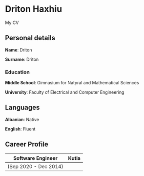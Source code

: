 # Driton Haxhiu
My CV

## Personal details
**Name**: Driton

**Surname**: Driton

### Education
**Middle School**: Gimnasium for Natyral and Mathematical Sciences

**University**: Faculty of Electrical and Computer Engineering

## Languages
**Albanian**: Native

**English**: Fluent

## Career Profile
Software Engineer | Kutia
------------ | -------------
  | (Sep 2020 - Dec 2014)
